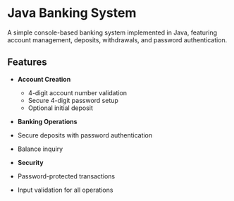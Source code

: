# Java Banking System

A simple console-based banking system implemented in Java, featuring account management, deposits, withdrawals, and password authentication.

## Features

- **Account Creation**
  - 4-digit account number validation
  - Secure 4-digit password setup
  - Optional initial deposit

-  **Banking Operations**
  - Secure deposits with password authentication
  - Balance inquiry

-  **Security**
  - Password-protected transactions
  - Input validation for all operations
